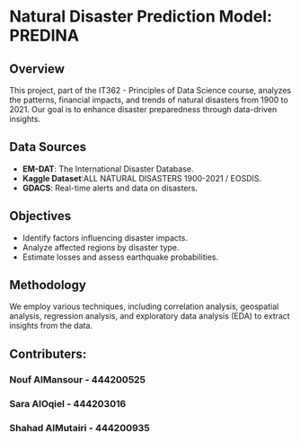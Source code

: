 # Natural Disaster Prediction Model: PREDINA

## Overview

This project, part of the IT362 - Principles of Data Science course, analyzes the patterns, financial impacts, and trends of natural disasters from 1900 to 2021. Our goal is to enhance disaster preparedness through data-driven insights.

## Data Sources

- **EM-DAT**: The International Disaster Database.
- **Kaggle Dataset**:ALL NATURAL DISASTERS 1900-2021 / EOSDIS.
- **GDACS**: Real-time alerts and data on disasters.

## Objectives

- Identify factors influencing disaster impacts.
- Analyze affected regions by disaster type.
- Estimate losses and assess earthquake probabilities.

## Methodology

We employ various techniques, including correlation analysis, geospatial analysis, regression analysis, and exploratory data analysis (EDA) to extract insights from the data.

## Contributers:
### Nouf AlMansour - 444200525
### Sara AlOqiel - 444203016 
### Shahad AlMutairi - 444200935 


